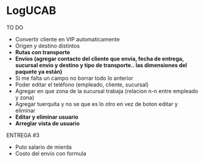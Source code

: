 # LogUCAB
TO DO
- Convertir cliente en VIP automaticamente
- Origen y destino distintos
- <b>Rutas con transporte</b>
- <b>Envíos (agregar contacto del cliente que envia, fecha de entrega, sucursal envio y destino y tipo de transporte.. las dimensiones del paquete ya están)</b>
- Si me falta un campo no borrar todo lo anterior
- Poder editar el teléfono (empleado, cliente, sucursal) 
- Agregar en que zona de la sucursal trabaja (relacion n-n entre empleado y zona)
- Agregar tuerquita y no se que es lo otro en vez de boton editar y eliminar 
- <b>Editar y eliminar usuario</b>
- <b>Arreglar vista de usuario</b>

ENTREGA #3

- Puto salario de mierda
- Costo del envío con formula
